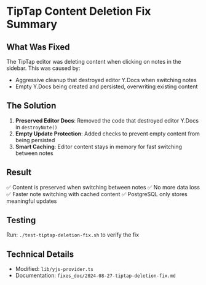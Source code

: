# TipTap Content Deletion Fix Summary

## What Was Fixed
The TipTap editor was deleting content when clicking on notes in the sidebar. This was caused by:
- Aggressive cleanup that destroyed editor Y.Docs when switching notes
- Empty Y.Docs being created and persisted, overwriting existing content

## The Solution
1. **Preserved Editor Docs**: Removed the code that destroyed editor Y.Docs in `destroyNote()`
2. **Empty Update Protection**: Added checks to prevent empty content from being persisted
3. **Smart Caching**: Editor content stays in memory for fast switching between notes

## Result
✅ Content is preserved when switching between notes
✅ No more data loss
✅ Faster note switching with cached content
✅ PostgreSQL only stores meaningful updates

## Testing
Run: `./test-tiptap-deletion-fix.sh` to verify the fix

## Technical Details
- Modified: `lib/yjs-provider.ts` 
- Documentation: `fixes_doc/2024-08-27-tiptap-deletion-fix.md`